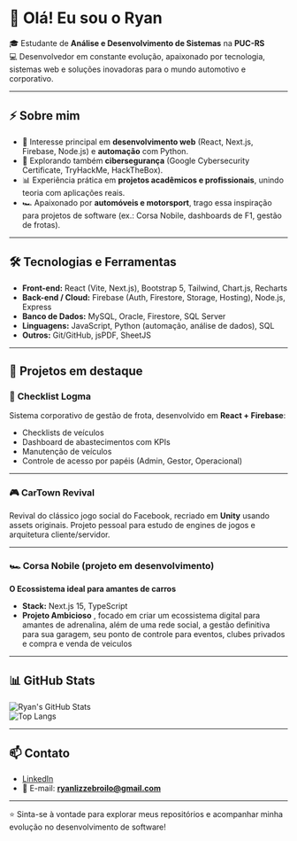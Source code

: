 # 👋 Olá! Eu sou o Ryan

🎓 Estudante de **Análise e Desenvolvimento de Sistemas** na **PUC-RS**  
💻 Desenvolvedor em constante evolução, apaixonado por tecnologia, sistemas web e soluções inovadoras para o mundo automotivo e corporativo.

---

## ⚡ Sobre mim

- 🚀 Interesse principal em **desenvolvimento web** (React, Next.js, Firebase, Node.js) e **automação** com Python.  
- 🔐 Explorando também **cibersegurança** (Google Cybersecurity Certificate, TryHackMe, HackTheBox).  
- 📊 Experiência prática em **projetos acadêmicos e profissionais**, unindo teoria com aplicações reais.  
- 🏎️ Apaixonado por **automóveis e motorsport**, trago essa inspiração para projetos de software (ex.: Corsa Nobile, dashboards de F1, gestão de frotas).  

---

## 🛠️ Tecnologias e Ferramentas

- **Front-end:** React (Vite, Next.js), Bootstrap 5, Tailwind, Chart.js, Recharts  
- **Back-end / Cloud:** Firebase (Auth, Firestore, Storage, Hosting), Node.js, Express  
- **Banco de Dados:** MySQL, Oracle, Firestore, SQL Server  
- **Linguagens:** JavaScript, Python (automação, análise de dados), SQL  
- **Outros:** Git/GitHub, jsPDF, SheetJS  

---

## 📂 Projetos em destaque

### 🚚 **Checklist Logma**  
Sistema corporativo de gestão de frota, desenvolvido em **React + Firebase**:  
- Checklists de veículos  
- Dashboard de abastecimentos com KPIs  
- Manutenção de veículos
- Controle de acesso por papéis (Admin, Gestor, Operacional)  

---

### 🎮 **CarTown Revival**  
Revival do clássico jogo social do Facebook, recriado em **Unity** usando assets originais. Projeto pessoal para estudo de engines de jogos e arquitetura cliente/servidor.

---

### 🏎️ **Corsa Nobile** (projeto em desenvolvimento)  
**O Ecossistema ideal para amantes de carros**
- **Stack:** Next.js 15, TypeScript  
- **Projeto Ambicioso** , focado em criar um ecossistema digital para amantes de adrenalina, além de uma rede social, a gestão definitiva para sua garagem, seu ponto de controle para eventos, clubes privados e compra e venda de veiculos

---

## 📊 GitHub Stats

![Ryan's GitHub Stats](https://github-readme-stats.vercel.app/api?username=ryanlbroilo&show_icons=true&theme=dracula)  
![Top Langs](https://github-readme-stats.vercel.app/api/top-langs/?username=ryanlbroilo&layout=compact&theme=dracula)

---

## 📫 Contato

- [LinkedIn](https://www.linkedin.com/in/ryan-lizze-broilo-737102209)  
- 📧 E-mail: **ryanlizzebroilo@gmail.com**

---

⭐ Sinta-se à vontade para explorar meus repositórios e acompanhar minha evolução no desenvolvimento de software!
